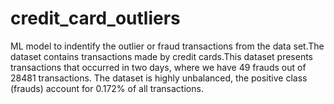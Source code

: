 # credit_card_outliers
ML model to indentify the outlier or fraud transactions from the data set.The dataset contains transactions made by credit cards.This dataset presents transactions that occurred in two days, where we have 49 frauds out of 28481 transactions. The dataset is highly unbalanced, the positive class (frauds) account for 0.172% of all transactions.
